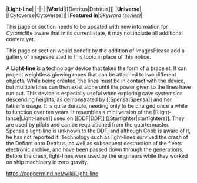 |**Light-line**|
|-|-|
|**World**|[[Detritus\|Detritus]]|
|**Universe**|[[Cytoverse\|Cytoverse]]|
|**Featured In**|*Skyward (series)*|

This page or section needs to be updated with new information for *Cytonic*!Be aware that in its current state, it may not include all additional content yet.

This page or section would benefit by the addition of imagesPlease add a gallery of images related to this topic in place of this notice.

A **Light-line** is a technology device that takes the form of a bracelet. It can project weightless glowing ropes that can be attached to two different objects. While being created, the lines must be in contact with the device, but multiple lines can then exist alone until the power given to the lines have run out. This device is especially useful when exploring cave systems or descending heights, as demonstrated by [[Spensa\|Spensa]] and her father's usage. It is quite durable, needing only to be charged once a while to function over ten years.
It resembles a mini version of the [[Light-lance\|Light-lance]] used on [[DDF\|DDF]] [[Starfighter\|starfighters]]. They are used by pilots and can be requisitioned from the quartermaster. Spensa's light-line is unknown to the DDF, and although Cobb is aware of it, he has not reported it.
Technology such as light-lines survived the crash of the Defiant onto Detritus, as well as subsequent destruction of the fleets electronic archive, and have been passed down through the generations. Before the crash, light-lines were used by the engineers while they worked on ship machinery in zero gravity.



https://coppermind.net/wiki/Light-line